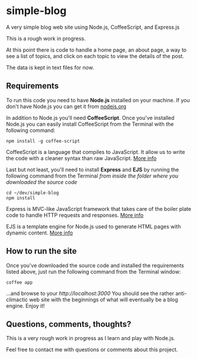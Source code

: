 simple-blog
===========
A very simple blog web site using Node.js, CoffeeScript, and Express.js

This is a rough work in progress.

At this point there is code to handle a home page, an about page, a way to see a list of topics, and click on each topic to view the details of the post.

The data is kept in text files for now.


Requirements
------------
To run this code you need to have **Node.js** installed on your machine. If you don't have Node.js you can get it from [nodejs.org](http://nodejs.org)

In addition to Node.js you'll need **CoffeeScript**. Once you've installed Node.js you can easily install CoffeeScript from the Terminal with the following command: 

    npm install -g coffee-script

CoffeeScript is a language that compiles to JavaScript. It allow us to write the code with a cleaner syntax than raw JavaScript. [More info](http://coffeescript.org)

Last but not least, you'll need to install **Express** and **EJS** by running the following command from the Terminal *from inside the folder where you downloaded the source code*

    cd ~/dev/simple-blog
    npm install 

Express is MVC-like JavaScript framework that takes care of the boiler plate code to handle HTTP requests and responses. [More info](http://expressjs.com)

EJS is a template engine for Node.js used to generate HTML pages with dynamic content. [More info](https://github.com/visionmedia/ejs)


How to run the site
-------------------
Once you've downloaded the source code and installed the requirements listed above, just run the following command from the Terminal window: 

    coffee app 

...and browse to your *http://localhost:3000* You should see the rather anti-climactic web site with the beginnings of what will eventually be a blog engine. Enjoy it!


Questions, comments, thoughts?
------------------------------
This is a very rough work in progress as I learn and play with Node.js.

Feel free to contact me with questions or comments about this project.

